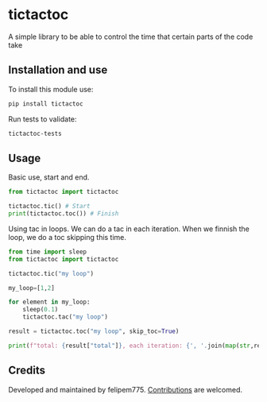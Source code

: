 # tictactoc

A simple library to be able to control the time that certain parts of the code take

## Installation and use

To install this module use:

```sh
pip install tictactoc
```

Run tests to validate:

```sh
tictactoc-tests
```

## Usage

Basic use, start and end.

```py
from tictactoc import tictactoc

tictactoc.tic() # Start
print(tictactoc.toc()) # Finish
```

Using tac in loops.
We can do a tac in each iteration. When we finnish the loop, we do a toc skipping this time.

```py
from time import sleep
from tictactoc import tictactoc

tictactoc.tic("my loop")

my_loop=[1,2]

for element in my_loop:
    sleep(0.1)
    tictactoc.tac("my loop")

result = tictactoc.toc("my loop", skip_toc=True)

print(f"total: {result["total"]}, each iteration: {', '.join(map(str,result["steps"]))}")
```

## Credits

Developed and maintained by felipem775. [Contributions](CONTRIBUTING.md) are welcomed.
